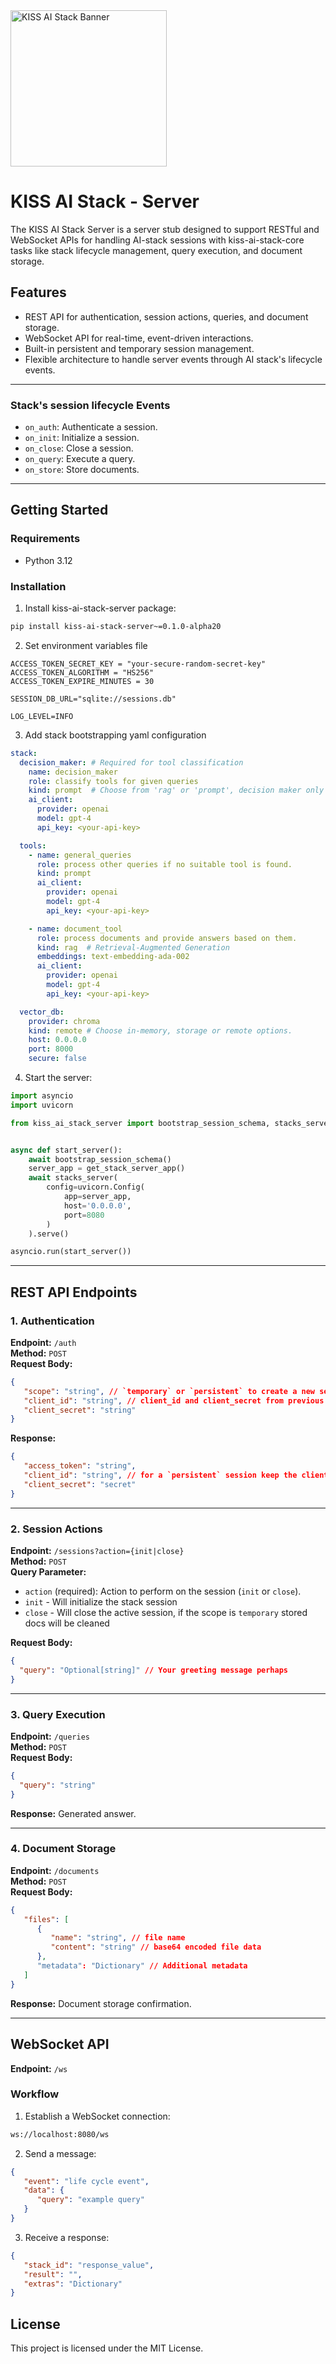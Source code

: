 <div style="text-align: left; margin-bottom: 20px;">
  <img src="https://kiss-ai-stack.github.io/kissaistack.svg" alt="KISS AI Stack Banner" style="max-width: auto; height: 250px">
</div>

# KISS AI Stack - Server

The KISS AI Stack Server is a server stub designed to support RESTful and WebSocket APIs for handling AI-stack sessions with kiss-ai-stack-core tasks like stack lifecycle management, query execution, and document storage.

## Features

- REST API for authentication, session actions, queries, and document storage.
- WebSocket API for real-time, event-driven interactions.
- Built-in persistent and temporary session management.
- Flexible architecture to handle server events through AI stack's lifecycle events.

---

### Stack's session lifecycle Events

- `on_auth`: Authenticate a session.
- `on_init`: Initialize a session.
- `on_close`: Close a session.
- `on_query`: Execute a query.
- `on_store`: Store documents.

---

## Getting Started

### Requirements

- Python 3.12

### Installation

1. Install kiss-ai-stack-server package:
```bash
pip install kiss-ai-stack-server~=0.1.0-alpha20
```

2. Set environment variables file
```shell
ACCESS_TOKEN_SECRET_KEY = "your-secure-random-secret-key"
ACCESS_TOKEN_ALGORITHM = "HS256"
ACCESS_TOKEN_EXPIRE_MINUTES = 30

SESSION_DB_URL="sqlite://sessions.db"

LOG_LEVEL=INFO

```
3. Add stack bootstrapping yaml configuration
```yaml
stack:
  decision_maker: # Required for tool classification
    name: decision_maker
    role: classify tools for given queries
    kind: prompt  # Choose from 'rag' or 'prompt', decision maker only supports 'prompt'
    ai_client:
      provider: openai
      model: gpt-4
      api_key: <your-api-key>

  tools:
    - name: general_queries
      role: process other queries if no suitable tool is found.
      kind: prompt
      ai_client:
        provider: openai
        model: gpt-4
        api_key: <your-api-key>

    - name: document_tool
      role: process documents and provide answers based on them.
      kind: rag  # Retrieval-Augmented Generation
      embeddings: text-embedding-ada-002
      ai_client:
        provider: openai
        model: gpt-4
        api_key: <your-api-key>

  vector_db:
    provider: chroma
    kind: remote # Choose in-memory, storage or remote options.
    host: 0.0.0.0
    port: 8000
    secure: false
```

4. Start the server:
```python
import asyncio
import uvicorn

from kiss_ai_stack_server import bootstrap_session_schema, stacks_server, get_stack_server_app


async def start_server():
    await bootstrap_session_schema()
    server_app = get_stack_server_app()
    await stacks_server(
        config=uvicorn.Config(
            app=server_app,
            host='0.0.0.0',
            port=8080
        )
    ).serve()

asyncio.run(start_server())
```
---

## REST API Endpoints

### 1. Authentication

**Endpoint:** `/auth`  
**Method:** `POST`  
**Request Body:**
```json
{
   "scope": "string", // `temporary` or `persistent` to create a new session
   "client_id": "string", // client_id and client_secret from previous session; for`persistant` scope only
   "client_secret": "string"
}
```
**Response:**
```json
{
   "access_token": "string",
   "client_id": "string", // for a `persistent` session keep the client_id and client_secret saved to refresh the access token
   "client_secret": "secret"
}
```

---

### 2. Session Actions

**Endpoint:** `/sessions?action={init|close}`  
**Method:** `POST`  
**Query Parameter:**
- `action` (required): Action to perform on the session (`init` or `close`).
- `init` - Will initialize the stack session
- `close` - Will close the active session, if the scope is `temporary` stored docs will be cleaned

**Request Body:**
```json
{
  "query": "Optional[string]" // Your greeting message perhaps
}
```

---

### 3. Query Execution

**Endpoint:** `/queries`  
**Method:** `POST`  
**Request Body:**
```json
{
  "query": "string"
}
```
**Response:** Generated answer.

---

### 4. Document Storage

**Endpoint:** `/documents`  
**Method:** `POST`  
**Request Body:**
```json
{
   "files": [
      {
         "name": "string", // file name
         "content": "string" // base64 encoded file data
      },
      "metadata": "Dictionary" // Additional metadata
   ]
}
```
**Response:** Document storage confirmation.

---

## WebSocket API

**Endpoint:** `/ws`

### Workflow

1. Establish a WebSocket connection:
```bash
ws://localhost:8080/ws
```

2. Send a message:
```json
{
   "event": "life cycle event",
   "data": {
      "query": "example query"
   }
}
```

3. Receive a response:
```json
{
   "stack_id": "response_value",
   "result": "",
   "extras": "Dictionary"
}
```

## License

This project is licensed under the MIT License.

